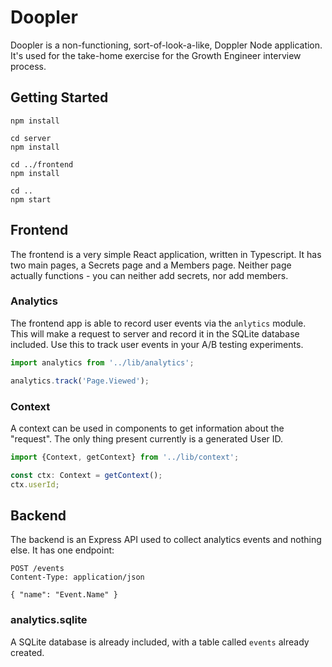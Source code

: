 # Doopler

Doopler is a non-functioning, sort-of-look-a-like, Doppler Node application. It's used for the take-home exercise for the Growth Engineer interview process.

## Getting Started

```
npm install

cd server
npm install

cd ../frontend
npm install

cd ..
npm start
```

## Frontend

The frontend is a very simple React application, written in Typescript. It has two main pages, a Secrets page and a Members page. Neither page actually functions - you can neither add secrets, nor add members.

### Analytics

The frontend app is able to record user events via the `anlytics` module. This will make a request to server and record it in the SQLite database included. Use this to track user events in your A/B testing experiments.

```js
import analytics from '../lib/analytics';

analytics.track('Page.Viewed');
```

### Context

A context can be used in components to get information about the "request". The only thing present currently is a generated User ID.

```js
import {Context, getContext} from '../lib/context';

const ctx: Context = getContext();
ctx.userId;
```

## Backend

The backend is an Express API used to collect analytics events and nothing else. It has one endpoint:

```http
POST /events
Content-Type: application/json

{ "name": "Event.Name" }
```

### analytics.sqlite

A SQLite database is already included, with a table called `events` already created.
